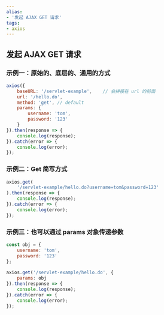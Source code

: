 ```yaml
---
alias: 
- '发起 AJAX GET 请求'
tags: 
- axios
---
```


## 发起 AJAX GET 请求

### 示例一：原始的、底层的、通用的方式
```js
axios({
    baseURL: '/servlet-example',    // 会拼接在 url 的前面
    url: '/hello.do',
    method: 'get', // default
    params: {
        username: 'tom',
        password: '123'
    }
}).then(response => {
    console.log(response);
}).catch(error => {
    console.log(error);
});
```

### 示例二：Get 简写方式

```js
axios.get(
    '/servlet-example/hello.do?username=tom&password=123'
).then(response => {
    console.log(response);
}).catch(error => {
    console.log(error);
});
```

### 示例三：也可以通过 params 对象传递参数

```js
const obj = {
    username: 'tom',
    password: '123'
};
 
axios.get('/servlet-example/hello.do', { 
    params: obj 
}).then(response => {
    console.log(response);
}).catch(error => {
    console.log(error);
});
```
